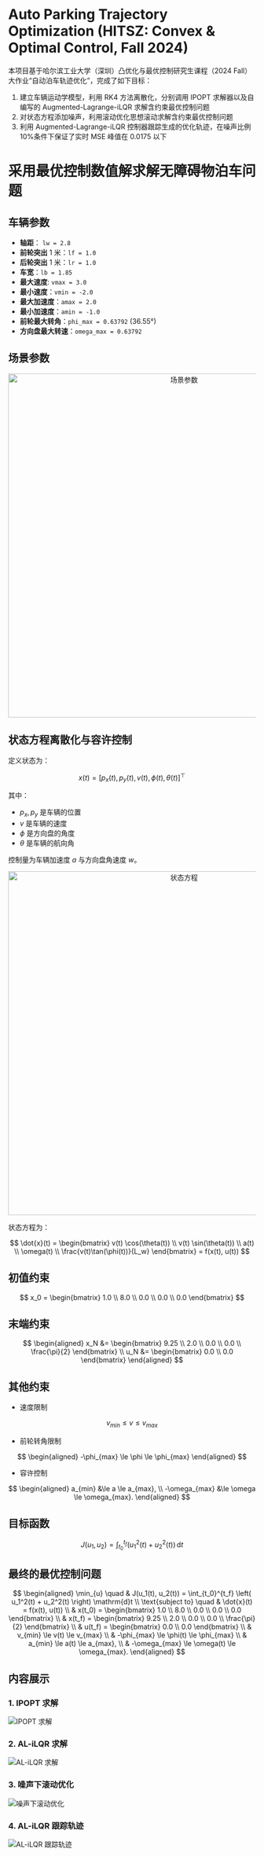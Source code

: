 # Auto Parking Trajectory Optimization (HITSZ: Convex & Optimal Control, Fall 2024)

本项目基于哈尔滨工业大学（深圳）凸优化与最优控制研究生课程（2024 Fall）大作业“自动泊车轨迹优化”，完成了如下目标：

1. 建立车辆运动学模型，利用 RK4 方法离散化，分别调用 IPOPT 求解器以及自编写的 Augmented-Lagrange-iLQR 求解含约束最优控制问题
2. 对状态方程添加噪声，利用滚动优化思想滚动求解含约束最优控制问题
3. 利用 Augmented-Lagrange-iLQR 控制器跟踪生成的优化轨迹，在噪声比例 10%条件下保证了实时 MSE 峰值在 0.0175 以下

# 采用最优控制数值解求解无障碍物泊车问题

## 车辆参数

- **轴距**： `lw = 2.8`
- **前轮突出** 1 米：`lf = 1.0`
- **后轮突出** 1 米：`lr = 1.0`
- **车宽**：`lb = 1.85`
- **最大速度**: `vmax = 3.0`
- **最小速度**：`vmin = -2.0`
- **最大加速度**：`amax = 2.0`
- **最小加速度**：`amin = -1.0`
- **前轮最大转角**：`phi_max = 0.63792`  (36.55°)
- **方向盘最大转速**：`omega_max = 0.63792`

## 场景参数

<div align="center">
  <img src="1.jpg" width="700" alt="场景参数">
</div>

## 状态方程离散化与容许控制

定义状态为：

$$
x(t) = \left[p_x(t), p_y(t), v(t), \phi(t), \theta(t)\right]^\top
$$

其中：
- $p_x, p_y$ 是车辆的位置
- $v$ 是车辆的速度
- $\phi$ 是方向盘的角度
- $\theta$ 是车辆的航向角

控制量为车辆加速度 $a$ 与方向盘角速度 $w$。

<div align="center">
  <img src="2.jpg" width="700" alt="状态方程">
</div>

状态方程为：

$$
\dot{x}(t) = 
\begin{bmatrix}
v(t) \cos(\theta(t)) \\
v(t) \sin(\theta(t)) \\
a(t) \\
\omega(t) \\
\frac{v(t)\tan(\phi(t))}{L_w}
\end{bmatrix} = f(x(t), u(t))
$$

## 初值约束

$$
x_0 = \begin{bmatrix} 1.0 \\ 8.0 \\ 0.0 \\ 0.0 \\ 0.0 \end{bmatrix}
$$

## 末端约束 

$$
\begin{aligned}
x_N &= \begin{bmatrix} 9.25 \\ 2.0 \\ 0.0 \\ 0.0 \\ \frac{\pi}{2} \end{bmatrix} \\
u_N &= \begin{bmatrix} 0.0 \\ 0.0 \end{bmatrix}
\end{aligned}
$$

## 其他约束

- 速度限制

$$
v_{min} \le v \le v_{max}
$$

- 前轮转角限制

$$
\begin{aligned}
-\phi_{max} \le \phi \le \phi_{max}
\end{aligned}
$$

- 容许控制

$$
\begin{aligned}
a_{min} &\le a \le a_{max}, \\
-\omega_{max} &\le \omega \le \omega_{max}.
\end{aligned}
$$

## 目标函数

$$
J(u_1, u_2) = \int_{t_0}^{t_f} \left( u_1^2(t) + u_2^2(t) \right) \, \mathrm{d}t
$$

## 最终的最优控制问题

$$
\begin{aligned}
\min_{u} \quad & J(u_1(t), u_2(t)) = \int_{t_0}^{t_f} \left( u_1^2(t) + u_2^2(t) \right) \mathrm{d}t \\
\text{subject to} \quad & \dot{x}(t) = f(x(t), u(t)) \\
& x(t_0) = \begin{bmatrix} 1.0 \\ 8.0 \\ 0.0 \\ 0.0 \\ 0.0 \end{bmatrix} \\
& x(t_f) = \begin{bmatrix} 9.25 \\ 2.0 \\ 0.0 \\ 0.0 \\ \frac{\pi}{2} \end{bmatrix} \\
& u(t_f) = \begin{bmatrix} 0.0 \\ 0.0 \end{bmatrix} \\
& v_{min} \le v(t) \le v_{max} \\
& -\phi_{max} \le \phi(t) \le \phi_{max} \\
& a_{min} \le a(t) \le a_{max}, \\
& -\omega_{max} \le \omega(t) \le \omega_{max}.
\end{aligned}
$$

## 内容展示

### 1. IPOPT 求解

![IPOPT 求解](IPOPT/vehicle_trajectory.gif)

### 2. AL-iLQR 求解

![AL-iLQR 求解](Augment_Lagrange-iLQR/vehicle_trajectory.gif)

### 3. 噪声下滚动优化

![噪声下滚动优化](IPOPT/vehicle_trajectory_noised.gif)

### 4. AL-iLQR 跟踪轨迹

![AL-iLQR 跟踪轨迹](Augment_Lagrange-iLQR/trajectory_tracking.gif)
